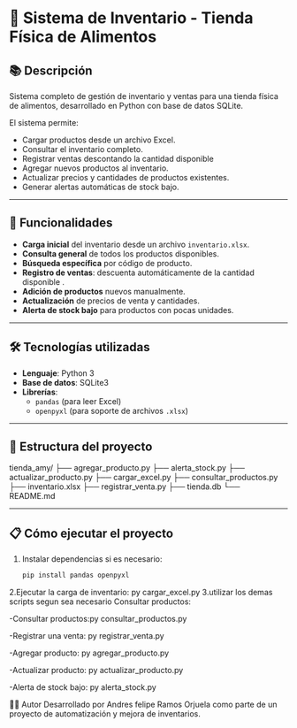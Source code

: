 # 🛒 Sistema de Inventario - Tienda Física de Alimentos

## 📚 Descripción
Sistema completo de gestión de inventario y ventas para una tienda física de alimentos, desarrollado en Python con base de datos SQLite.

El sistema permite:
- Cargar productos desde un archivo Excel.
- Consultar el inventario completo.
- Registrar ventas descontando la cantidad disponible
- Agregar nuevos productos al inventario.
- Actualizar precios y cantidades de productos existentes.
- Generar alertas automáticas de stock bajo.

---

## 🚀 Funcionalidades
- **Carga inicial** del inventario desde un archivo `inventario.xlsx`.
- **Consulta general** de todos los productos disponibles.
- **Búsqueda específica** por código de producto.
- **Registro de ventas**: descuenta automáticamente de la cantidad disponible .
- **Adición de productos** nuevos manualmente.
- **Actualización** de precios de venta y cantidades.
- **Alerta de stock bajo** para productos con pocas unidades.

---

## 🛠️ Tecnologías utilizadas
- **Lenguaje**: Python 3
- **Base de datos**: SQLite3
- **Librerías**:
  - `pandas` (para leer Excel)
  - `openpyxl` (para soporte de archivos `.xlsx`)

---

## 📂 Estructura del proyecto
tienda_amy/ 
├── agregar_producto.py 
├── alerta_stock.py 
├── actualizar_producto.py
├── cargar_excel.py 
├── consultar_productos.py 
├── inventario.xlsx 
├── registrar_venta.py 
├── tienda.db 
└── README.md


---

## 📋 Cómo ejecutar el proyecto

1. Instalar dependencias si es necesario:
   ```bash
   pip install pandas openpyxl
2.Ejecutar  la carga de inventario:
    py cargar_excel.py
3.utilizar los demas scripts  segun sea necesario Consultar productos: 

-Consultar productos:py consultar_productos.py

-Registrar una venta: py registrar_venta.py

-Agregar producto: py agregar_producto.py

-Actualizar producto: py actualizar_producto.py

-Alerta de stock bajo: py alerta_stock.py


👨‍💻 Autor
Desarrollado por Andres felipe Ramos Orjuela como parte de un proyecto de automatización y mejora de inventarios.
